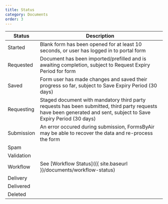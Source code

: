 ```yaml
---
title: Status
category: Documents
order: 3
---
```


|Status|Description|
|---|---|
|Started|Blank form has been opened for at least 10 seconds, or user has logged in to portal form|
|Requested|Document has been imported/prefilled and is awaiting completion, subject to Request Expiry Period for form|
|Saved|Form user has made changes and saved their progress so far, subject to Save Expiry Period (30 days)|
|Requesting|Staged document with mandatory third party requests has been submitted, third party requests have been generated and sent, subject to Save Expiry Period (30 days)|
|Submission|An error occured during submission, FormsByAir may be able to recover the data and re-process the form|
|Spam||
|Validation||
|Workflow|See [Workflow Status]({{ site.baseurl }}/documents/workflow-status)|
|Delivery||
|Delivered||
|Deleted||